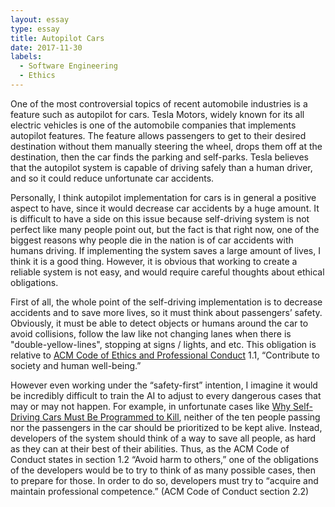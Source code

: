 ```yaml
---
layout: essay
type: essay
title: Autopilot Cars
date: 2017-11-30
labels:
  - Software Engineering
  - Ethics
---
```



<p>One of the most controversial topics of recent automobile industries is a feature such as autopilot for cars. Tesla Motors, widely known for its all electric vehicles is one of the automobile companies that implements autopilot features. The feature allows passengers to get to their desired destination without them manually steering the wheel, drops them off at the destination, then the car finds the parking and self-parks. Tesla believes that the autopilot system is capable of driving safely than a human driver, and so it could reduce unfortunate car accidents. </p>

<p>Personally, I think autopilot implementation for cars is in general a positive aspect to have, since it would decrease car accidents by a huge amount. It is difficult to have a side on this issue because self-driving system is not perfect like many people point out, but the fact is that right now, one of the biggest reasons why people die in the nation is of car accidents with humans driving. If implementing the system saves a large amount of lives, I think it is a good thing. However, it is obvious that working to create a reliable system is not easy, and would require careful thoughts about ethical obligations. </p>

<p>First of all, the whole point of the self-driving implementation is to decrease accidents and to save more lives, so it must think about passengers’ safety. Obviously, it must be able to detect objects or humans around the car to avoid collisions, follow the law like not changing lanes when there is "double-yellow-lines", stopping at signs / lights, and etc. This obligation is relative to <a href="https://www.acm.org/about-acm/acm-code-of-ethics-and-professional-conduct">ACM Code of Ethics and Professional Conduct</a> 1.1, “Contribute to society and human well-being.” </p>

<p>However even working under the “safety-first” intention, I imagine it would be incredibly difficult to train the AI to adjust to every dangerous cases that may or may not happen. For example, in unfortunate cases like <a href="https://www.technologyreview.com/s/542626/why-self-driving-cars-must-be-programmed-to-kill/">Why Self-Driving Cars Must Be Programmed to Kill</a>, neither of the ten people passing nor the passengers in the car should be prioritized to be kept alive. Instead, developers of the system should think of a way to save all people, as hard as they can at their best of their abilities. Thus, as the ACM Code of Conduct states in section 1.2 “Avoid harm to others,” one of the obligations of the developers would be to try to think of as many possible cases, then to prepare for those. In order to do so, developers must try to “acquire and maintain professional competence.” (ACM Code of Conduct section 2.2)</p>

